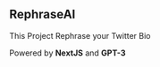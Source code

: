 ## RephraseAI
<p>This Project Rephrase your Twitter Bio</p>


Powered by <b>NextJS</b> and <b> GPT-3</b>
